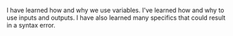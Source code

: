 I have learned how and why we use variables. I've learned how and why to use inputs and outputs. I have also learned many specifics that could result in a syntax error.
